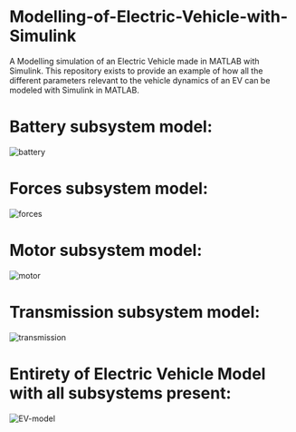 # Modelling-of-Electric-Vehicle-with-Simulink
A Modelling simulation of an Electric Vehicle made in MATLAB with Simulink.
This repository exists to provide an example of how all the different parameters relevant to the vehicle dynamics of an EV can be modeled with Simulink in MATLAB.

# Battery subsystem model:
![battery](https://user-images.githubusercontent.com/26723053/222205245-6f83b1be-79c7-47d8-aa64-f0d75f61d76c.PNG)

# Forces subsystem model:
![forces](https://user-images.githubusercontent.com/26723053/222205360-19a8d3c3-fe9e-4f7c-b583-117b0934b288.PNG)

# Motor subsystem model:
![motor](https://user-images.githubusercontent.com/26723053/222205431-460f6a9f-c41e-4228-89b6-fdfba50e33b1.PNG)

# Transmission subsystem model:
![transmission](https://user-images.githubusercontent.com/26723053/222205450-7dc17d64-e7af-431e-abd7-6f22ab7993a7.PNG)

# Entirety of Electric Vehicle Model with all subsystems present:
![EV-model](https://user-images.githubusercontent.com/26723053/222205640-205b5353-d48d-4ac3-a0c3-468ae1fc11bb.PNG)
